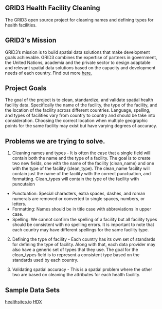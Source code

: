 ## GRID3 Health Facility Cleaning
The GRID3 open source project for cleaning names and defining types for health facilities. 

## GRID3's Mission
GRID3’s mission is to build spatial data solutions that make development goals achievable. GRID3 combines the expertise of partners in government, the United Nations, academia and the private sector to design adaptable and relevant spatial data solutions based on the capacity and development needs of each country. Find out more [here.](https://greid3.org)

## Project Goals
The goal of the project is to clean, standardize, and validate spatial health facility data. Specifically the name of the facility, the type of the facility, and the location of the facility across different countries. Language, spelling, and types of facilities vary from country to country and should be take into consideration. Choosing the correct location when multiple geographic points for the same facility may exist but have varying degrees of accuracy.

## Problems we are trying to solve.
1. Cleaning names and types - It is often the case that a single field will contain both the name and the type of a facility. The goal is to create two new fields, one with the name of the facility (clean_name) and one with the type of the facility (clean_type). The clean_name facility will contain just the name of the facility with the correct punctuation, and formatting. Clean_types will contain the type of the facility with puncutaion
  - Punctuation: Special characters, extra spaces, dashes, and roman numerals are removed or converted to single spaces, numbers, or letters.
  - Formatting: Names should be in title case with abbreviations in upper case.
  - Spelling: We cannot confirm the spelling of a facility but all facility types should be consistent with no spelling errors. It is important to note that each country may have different spellings for the same facility type.

2. Defining the type of facility - Each country has its own set of standards for defining the type of facility. Along with that, each data provider may also have a generic set of types that they use. The goal for the clean_types field is to represent a consistent type based on the standards used by each country. 

3. Validating spatial accuracy - This is a spatial problem where the other two are based on cleaning the attributes for each health facility. 

## Sample Data Sets
[healthsites.io](https://healthsites.io/map)
[HDX](https://data.humdata.org/)
